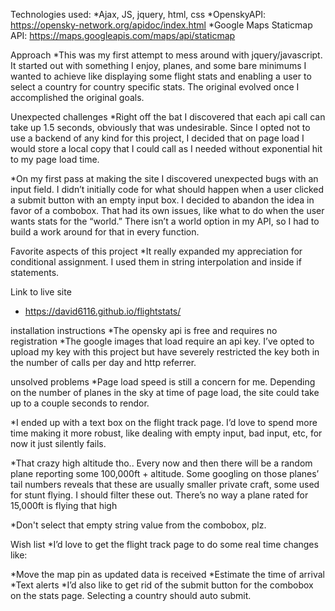 Technologies used:
*Ajax, JS, jquery, html, css
*OpenskyAPI: https://opensky-network.org/apidoc/index.html
\*Google Maps Staticmap API: https://maps.googleapis.com/maps/api/staticmap

Approach
\*This was my first attempt to mess around with jquery/javascript. It started out with something I enjoy, planes, and some bare minimums I wanted to achieve like displaying some flight stats and enabling a user to select a country for country specific stats. The original evolved once I accomplished the original goals.

Unexpected challenges
\*Right off the bat I discovered that each api call can take up 1.5 seconds, obviously that was undesirable. Since I opted not to use a backend of any kind for this project, I decided that on page load I would store a local copy that I could call as I needed without exponential hit to my page load time.

\*On my first pass at making the site I discovered unexpected bugs with an input field. I didn’t initially code for what should happen when a user clicked a submit button with an empty input box. I decided to abandon the idea in favor of a combobox. That had its own issues, like what to do when the user wants stats for the “world.” There isn’t a world option in my API, so I had to build a work around for that in every function.

Favorite aspects of this project
\*It really expanded my appreciation for conditional assignment. I used them in string interpolation and inside if statements.

Link to live site

- https://david6116.github.io/flightstats/

installation instructions
*The opensky api is free and requires no registration
*The google images that load require an api key. I’ve opted to upload my key with this project but have severely restricted the key both in the number of calls per day and http referrer.

unsolved problems
\*Page load speed is still a concern for me. Depending on the number of planes in the sky at time of page load, the site could take up to a couple seconds to rendor.

\*I ended up with a text box on the flight track page. I’d love to spend more time making it more robust, like dealing with empty input, bad input, etc, for now it just silently fails.

\*That crazy high altitude tho.. Every now and then there will be a random plane reporting some 100,000ft + altitude. Some googling on those planes’ tail numbers reveals that these are usually smaller private craft, some used for stunt flying. I should filter these out. There’s no way a plane rated for 15,000ft is flying that high

\*Don't select that empty string value from the combobox, plz.

Wish list
\*I’d love to get the flight track page to do some real time changes like:

*Move the map pin as updated data is received
*Estimate the time of arrival
*Text alerts
*I’d also like to get rid of the submit button for the combobox on the stats page. Selecting a country should auto submit.
